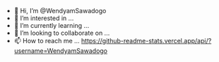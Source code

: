- 👋 Hi, I’m @WendyamSawadogo
- 👀 I’m interested in ...
- 🌱 I’m currently learning ...
- 💞️ I’m looking to collaborate on ...
- 📫 How to reach me ...
https://github-readme-stats.vercel.app/api/?username=WendyamSawadogo
<!---
WendyamSawadogo/WendyamSawadogo is a ✨ special ✨ repository because its `README.md` (this file) appears on your GitHub profile.
You can click the Preview link to take a look at your changes.
--->
